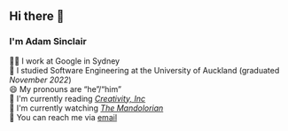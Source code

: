 ## Hi there 👋

### I'm Adam Sinclair

👨‍💻 I work at Google in Sydney  
🌱 I studied Software Engineering at the University of Auckland (graduated _November 2022_)  
😄 My pronouns are “he”/“him”  
📖 I'm currently reading *[Creativity, Inc](https://www.goodreads.com/book/show/18077903-creativity-inc)*  
🍿 I'm currently watching *[The Mandolorian](https://www.disneyplus.com/the-mandalorian)*  
💬 You can reach me via [email](mailto:hello@adamsinclair.kiwi)
